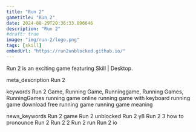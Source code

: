 ```yaml
---
title: "Run 2"
gametitle: "Run 2"
date: 2024-08-29T20:36:33.896646
description: "Run 2"
#draft: true
image: "img/run-2/logo.png"
tags: [skill]
embedUrl: "https://run2unblocked.github.io/"
---
```


Run 2 is an exciting game featuring Skill | Desktop.

meta_description
Run 2


keywords
Run 2 Game, Running Game, Runninggame, Running Games, RunningGames running game online running game with keyboard running game download free running game running game meaning


news_keywords
Run 2 game Run 2 unblocked Run 2 y8 Run 2 3 how to pronounce Run 2 Run 2 2 Run 2 run Run 2 io
